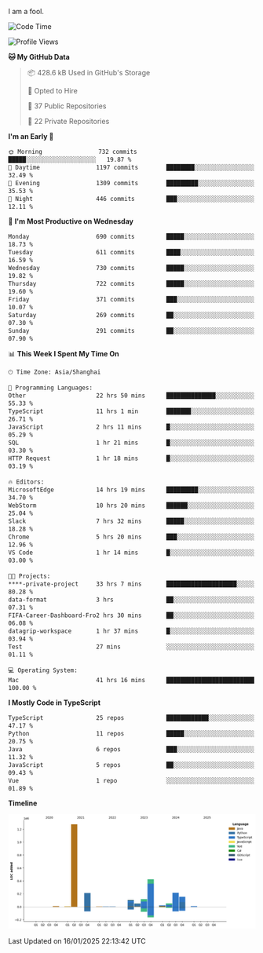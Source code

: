 I am a fool.

<!--START_SECTION:waka-->
![Code Time](http://img.shields.io/badge/Code%20Time-2%2C449%20hrs%2015%20mins-blue)

![Profile Views](http://img.shields.io/badge/Profile%20Views-1-blue)

**🐱 My GitHub Data** 

> 📦 428.6 kB Used in GitHub's Storage 
 > 
> 💼 Opted to Hire
 > 
> 📜 37 Public Repositories 
 > 
> 🔑 22 Private Repositories 
 > 
**I'm an Early 🐤** 

```text
🌞 Morning                732 commits         █████░░░░░░░░░░░░░░░░░░░░   19.87 % 
🌆 Daytime                1197 commits        ████████░░░░░░░░░░░░░░░░░   32.49 % 
🌃 Evening                1309 commits        █████████░░░░░░░░░░░░░░░░   35.53 % 
🌙 Night                  446 commits         ███░░░░░░░░░░░░░░░░░░░░░░   12.11 % 
```
📅 **I'm Most Productive on Wednesday** 

```text
Monday                   690 commits         █████░░░░░░░░░░░░░░░░░░░░   18.73 % 
Tuesday                  611 commits         ████░░░░░░░░░░░░░░░░░░░░░   16.59 % 
Wednesday                730 commits         █████░░░░░░░░░░░░░░░░░░░░   19.82 % 
Thursday                 722 commits         █████░░░░░░░░░░░░░░░░░░░░   19.60 % 
Friday                   371 commits         ███░░░░░░░░░░░░░░░░░░░░░░   10.07 % 
Saturday                 269 commits         ██░░░░░░░░░░░░░░░░░░░░░░░   07.30 % 
Sunday                   291 commits         ██░░░░░░░░░░░░░░░░░░░░░░░   07.90 % 
```


📊 **This Week I Spent My Time On** 

```text
🕑︎ Time Zone: Asia/Shanghai

💬 Programming Languages: 
Other                    22 hrs 50 mins      ██████████████░░░░░░░░░░░   55.33 % 
TypeScript               11 hrs 1 min        ███████░░░░░░░░░░░░░░░░░░   26.71 % 
JavaScript               2 hrs 11 mins       █░░░░░░░░░░░░░░░░░░░░░░░░   05.29 % 
SQL                      1 hr 21 mins        █░░░░░░░░░░░░░░░░░░░░░░░░   03.30 % 
HTTP Request             1 hr 18 mins        █░░░░░░░░░░░░░░░░░░░░░░░░   03.19 % 

🔥 Editors: 
MicrosoftEdge            14 hrs 19 mins      █████████░░░░░░░░░░░░░░░░   34.70 % 
WebStorm                 10 hrs 20 mins      ██████░░░░░░░░░░░░░░░░░░░   25.04 % 
Slack                    7 hrs 32 mins       █████░░░░░░░░░░░░░░░░░░░░   18.28 % 
Chrome                   5 hrs 20 mins       ███░░░░░░░░░░░░░░░░░░░░░░   12.96 % 
VS Code                  1 hr 14 mins        █░░░░░░░░░░░░░░░░░░░░░░░░   03.00 % 

🐱‍💻 Projects: 
****-private-project     33 hrs 7 mins       ████████████████████░░░░░   80.28 % 
data-format              3 hrs               ██░░░░░░░░░░░░░░░░░░░░░░░   07.31 % 
FIFA-Career-Dashboard-Fro2 hrs 30 mins       ██░░░░░░░░░░░░░░░░░░░░░░░   06.08 % 
datagrip-workspace       1 hr 37 mins        █░░░░░░░░░░░░░░░░░░░░░░░░   03.94 % 
Test                     27 mins             ░░░░░░░░░░░░░░░░░░░░░░░░░   01.11 % 

💻 Operating System: 
Mac                      41 hrs 16 mins      █████████████████████████   100.00 % 
```

**I Mostly Code in TypeScript** 

```text
TypeScript               25 repos            ████████████░░░░░░░░░░░░░   47.17 % 
Python                   11 repos            █████░░░░░░░░░░░░░░░░░░░░   20.75 % 
Java                     6 repos             ███░░░░░░░░░░░░░░░░░░░░░░   11.32 % 
JavaScript               5 repos             ██░░░░░░░░░░░░░░░░░░░░░░░   09.43 % 
Vue                      1 repo              ░░░░░░░░░░░░░░░░░░░░░░░░░   01.89 % 
```



**Timeline**

![Lines of Code chart](https://raw.githubusercontent.com/VeejaLiu/VeejaLiu/master/assets/bar_graph.png)


 Last Updated on 16/01/2025 22:13:42 UTC
<!--END_SECTION:waka-->
